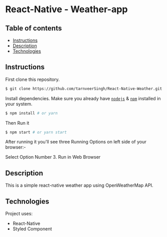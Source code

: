 # React-Native - Weather-app

## Table of contents
* [Instructions](#Instructions)
* [Description](#Description)
* [Technologies](#Technologies)


## Instructions

First clone this repository.
```bash
$ git clone https://github.com/tarnveerSingh/React-Native-Weather.git
```

Install dependencies. Make sure you already have [`nodejs`](https://nodejs.org/en/) & [`npm`](https://www.npmjs.com/) installed in your system.
```bash
$ npm install # or yarn
```

Then Run it
```bash
$ npm start # or yarn start
```
After running it you'll see three Running Options on left side of your browser:- 

Select Option Number 3. Run in Web Browser

## Description
This is a simple react-native weather app using OpenWeatherMap API.
 
## Technologies
Project uses:
* React-Native
* Styled Component
